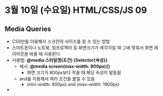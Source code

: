 # 3월 10일 (수요일) HTML/CSS/JS 09

## Media Queries

- CSS만을 이용해서 스크린의 사이즈를 알 수 있는 방법
- 스마트폰이나 노트북, 빔프로젝터 등 화면크기가 제각각일 때 그에 맞춰서 화면 레이아웃을 바꿀 때 사용된다
- 사용법: **@media 스타일명(조건) {Selector{속성}}**
  - 예시: **@media screen(max-width: 800px){}**
    - 화면 크기가 800px보다 작을 때 해당 속성이 발동됨
  - and를 이용해서 여러 조건을 붙일 수 있음
    - (min-width: 800px) and (max-width: 1900px)
-
